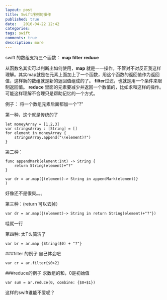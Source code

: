 ```yaml
---
layout: post
title: Swift序列的操作
published: true
date:   2016-04-22 12:42
categories:
tags: swift
comments: true
description: more
---
```


swift 的数组支持三个函数： **map** **filter** **reduce**

从函数名其实可以判断出如何使用，**map** 就是一一操作，不管对不对反正我这样理解。其实map就是在元素上面加上了一个函数，用这个函数的返回值作为返回值，这样新的数组就是新的返回值组成的了。
**filter**过滤，也就是用一个条件来限制返回值。 **reduce** 里面的元素要减少并返回一个数值的，比如求和这样的操作。可能这样理解不合理只是帮助记忆的一个方式。

例子： 将一个数组元素后面都加一个"?" 

第一种，这个就是传统的了
```
let moneyArray = [1,2,3]
var stringsArray : [String] = []
for element in moneyArray {
    stringsArray.append("\(element)?")
}
```

第二种： 

```
func appendMark(element:Int) -> String {
    return String(element)+"?"
}

var dr = ar.map({(element)-> String in appendMark(element)}
)
```
好像还不是很爽。。。

第三种：(return 可以去掉）

```
var dr = ar.map({(element)-> String in return String(element)+"?"})
```
哇就一行

第四种: 太T么简洁了

```
var br = ar.map {String($0) + "?"}
```

###filter 的例子
自己体会吧
```
var cr = ar.filter{$0>2}
```

###reduce的例子
求数组的和，0是初始值
```
var sum = ar.reduce(0, combine: {$0+$1})
```

这样的swift谁能不爱呢？